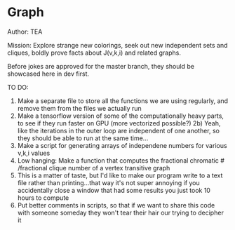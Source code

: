 # Graph

Author: TEA

Mission: Explore strange new colorings, seek out new independent sets and cliques, boldly prove facts about J(v,k,i) and related graphs.

Before jokes are approved for the master branch, they should be showcased here in dev first.

TO DO:

1) Make a separate file to store all the functions we are using regularly, and remove them from the files we actually run
2) Make a tensorflow version of some of the computationally heavy parts, to see if they run faster on GPU (more vectorized possible?)
2b) Yeah, like the iterations in the outer loop are independent of one another, so they should be able to run at the same time...
3) Make a script for generating arrays of independene numbers for various v,k,i values
4) Low hanging: Make a function that computes the fractional chromatic # /fractional clique number of a vertex transitive graph
5) This is a matter of taste, but I'd like to make our program write to a text file rather than printing...that way it's not super annoying if you accidentally close a window that had some results you just took 10 hours to compute
6) Put better comments in scripts, so that if we want to share this code with someone someday they won't tear their hair our trying to decipher it
